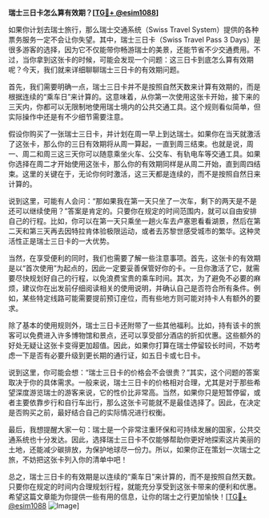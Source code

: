 **瑞士三日卡怎么算有效期？[[TG💪+ @esim1088](https://t.me/s/esim1088)]**

如果你计划去瑞士旅行，那么瑞士交通系统（Swiss Travel System）提供的各种票务服务一定不会让你失望。其中，瑞士三日卡（Swiss Travel Pass 3 Days）是很多游客的选择，因为它不仅能带你畅游瑞士的美景，还能节省不少交通费用。不过，当你拿到这张卡的时候，可能会发现一个问题：这三日卡到底怎么算有效期呢？今天，我们就来详细聊聊瑞士三日卡的有效期问题。

首先，我们需要明确一点，瑞士三日卡并不是按照自然天数来计算有效期的，而是根据连续的“乘车日”来计算的。这意味着，从你第一次使用这张卡开始，接下来的三天内，你都可以无限制地使用瑞士境内的公共交通工具。这个规则看似简单，但实际操作中还是有不少细节需要注意。

假设你购买了一张瑞士三日卡，并计划在周一早上到达瑞士。如果你在当天就激活了这张卡，那么你的三日有效期将从周一算起，一直到周三结束。也就是说，周一、周二和周三这三天你可以随意乘坐火车、公交车、有轨电车等交通工具。如果你选择在周二才开始使用这张卡，那么你的有效期同样是从周二开始，直到周四结束。这里的关键在于，无论你何时激活，这三天都是连续的，而不是按照自然日来计算的。

说到这里，可能有人会问：“那如果我在第一天只坐了一次车，剩下的两天是不是还可以继续使用？”答案是肯定的。只要你在规定的时间范围内，就可以自由安排自己的行程。比如，你可以在第一天只乘坐一趟火车去卢塞恩看看湖景，然后在第二天和第三天再去因特拉肯体验极限运动，或者去苏黎世感受城市的繁华。这种灵活性正是瑞士三日卡的一大优势。

当然，在享受便利的同时，我们也需要了解一些注意事项。首先，这张卡的有效期是以“首次使用”为起点的，因此一定要妥善保管好你的卡。一旦你激活了它，就需要尽快规划好自己的行程，以免浪费宝贵的乘车时间。其次，为了避免不必要的麻烦，建议你在出发前仔细阅读相关的使用说明，并确认自己是否符合所有条件。例如，某些特定线路可能需要提前预订座位，而有些地方则可能对持卡人有额外的要求。

除了基本的使用规则外，瑞士三日卡还附带了一些其他福利。比如，持有该卡的旅客可以免费进入许多博物馆和景点，还可以享受部分酒店的折扣优惠。这些额外的好处无疑让这张卡变得更加超值。因此，如果你打算在瑞士停留较长时间，不妨考虑一下是否有必要升级到更长期的通行证，如五日卡或七日卡。

说到这里，你可能会想：“瑞士三日卡的价格会不会很贵？”其实，这个问题的答案取决于你的具体需求。一般来说，瑞士三日卡的价格相对合理，尤其是对于那些希望深度游览瑞士的游客来说，它的性价比非常高。当然，如果你只是短暂停留，或者主要依靠步行和自行车出行，那么这张卡可能就不是最佳选择了。因此，在决定是否购买之前，最好结合自己的实际情况进行权衡。

最后，我想提醒大家一句：瑞士是一个非常注重环保和可持续发展的国家，公共交通系统也十分发达。因此，选择瑞士三日卡不仅能够帮助你更好地探索这片美丽的土地，还能减少碳排放，为保护地球尽一份力。所以，如果你正在策划一次瑞士之旅，不妨把这张卡列入你的清单中吧！

总之，瑞士三日卡的有效期是以连续的“乘车日”来计算的，而不是按照自然天数。只要你在规定的时间内合理规划行程，就能充分享受到这张卡带来的便利和优惠。希望这篇文章能为你提供一些有用的信息，让你的瑞士之行更加愉快！[[TG💪+ @esim1088](https://t.me/s/esim1088) ![Image](https://i.postimg.cc/4NQfJmqS/Snipaste-2025-05-13-00-14-12.png)]
